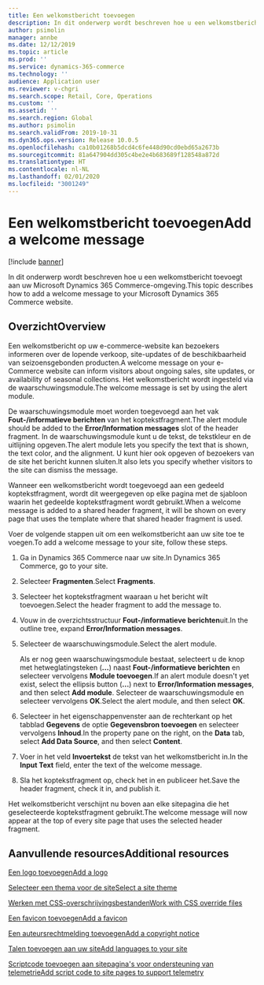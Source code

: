 ```yaml
---
title: Een welkomstbericht toevoegen
description: In dit onderwerp wordt beschreven hoe u een welkomstbericht toevoegt aan uw Microsoft Dynamics 365 Commerce-omgeving.
author: psimolin
manager: annbe
ms.date: 12/12/2019
ms.topic: article
ms.prod: ''
ms.service: dynamics-365-commerce
ms.technology: ''
audience: Application user
ms.reviewer: v-chgri
ms.search.scope: Retail, Core, Operations
ms.custom: ''
ms.assetid: ''
ms.search.region: Global
ms.author: psimolin
ms.search.validFrom: 2019-10-31
ms.dyn365.ops.version: Release 10.0.5
ms.openlocfilehash: ca10b01268b5dcd4c6fe448d90cd0ebd65a2673b
ms.sourcegitcommit: 81a647904dd305c4be2e4b683689f128548a872d
ms.translationtype: HT
ms.contentlocale: nl-NL
ms.lasthandoff: 02/01/2020
ms.locfileid: "3001249"
---
```

# <a name="add-a-welcome-message"></a><span data-ttu-id="a5c63-103">Een welkomstbericht toevoegen</span><span class="sxs-lookup"><span data-stu-id="a5c63-103">Add a welcome message</span></span>


[!include [banner](includes/banner.md)]

<span data-ttu-id="a5c63-104">In dit onderwerp wordt beschreven hoe u een welkomstbericht toevoegt aan uw Microsoft Dynamics 365 Commerce-omgeving.</span><span class="sxs-lookup"><span data-stu-id="a5c63-104">This topic describes how to add a welcome message to your Microsoft Dynamics 365 Commerce website.</span></span>

## <a name="overview"></a><span data-ttu-id="a5c63-105">Overzicht</span><span class="sxs-lookup"><span data-stu-id="a5c63-105">Overview</span></span>

<span data-ttu-id="a5c63-106">Een welkomstbericht op uw e-commerce-website kan bezoekers informeren over de lopende verkoop, site-updates of de beschikbaarheid van seizoensgebonden producten.</span><span class="sxs-lookup"><span data-stu-id="a5c63-106">A welcome message on your e-Commerce website can inform visitors about ongoing sales, site updates, or availability of seasonal collections.</span></span> <span data-ttu-id="a5c63-107">Het welkomstbericht wordt ingesteld via de waarschuwingsmodule.</span><span class="sxs-lookup"><span data-stu-id="a5c63-107">The welcome message is set by using the alert module.</span></span>

<span data-ttu-id="a5c63-108">De waarschuwingsmodule moet worden toegevoegd aan het vak **Fout-/informatieve berichten** van het koptekstfragment.</span><span class="sxs-lookup"><span data-stu-id="a5c63-108">The alert module should be added to the **Error/Information messages** slot of the header fragment.</span></span> <span data-ttu-id="a5c63-109">In de waarschuwingsmodule kunt u de tekst, de tekstkleur en de uitlijning opgeven.</span><span class="sxs-lookup"><span data-stu-id="a5c63-109">The alert module lets you specify the text that is shown, the text color, and the alignment.</span></span> <span data-ttu-id="a5c63-110">U kunt hier ook opgeven of bezoekers van de site het bericht kunnen sluiten.</span><span class="sxs-lookup"><span data-stu-id="a5c63-110">It also lets you specify whether visitors to the site can dismiss the message.</span></span>

<span data-ttu-id="a5c63-111">Wanneer een welkomstbericht wordt toegevoegd aan een gedeeld koptekstfragment, wordt dit weergegeven op elke pagina met de sjabloon waarin het gedeelde koptekstfragment wordt gebruikt.</span><span class="sxs-lookup"><span data-stu-id="a5c63-111">When a welcome message is added to a shared header fragment, it will be shown on every page that uses the template where that shared header fragment is used.</span></span>

<span data-ttu-id="a5c63-112">Voer de volgende stappen uit om een welkomstbericht aan uw site toe te voegen.</span><span class="sxs-lookup"><span data-stu-id="a5c63-112">To add a welcome message to your site, follow these steps.</span></span>

1. <span data-ttu-id="a5c63-113">Ga in Dynamics 365 Commerce naar uw site.</span><span class="sxs-lookup"><span data-stu-id="a5c63-113">In Dynamics 365 Commerce, go to your site.</span></span>
1. <span data-ttu-id="a5c63-114">Selecteer **Fragmenten**.</span><span class="sxs-lookup"><span data-stu-id="a5c63-114">Select **Fragments**.</span></span>
1. <span data-ttu-id="a5c63-115">Selecteer het koptekstfragment waaraan u het bericht wilt toevoegen.</span><span class="sxs-lookup"><span data-stu-id="a5c63-115">Select the header fragment to add the message to.</span></span>
1. <span data-ttu-id="a5c63-116">Vouw in de overzichtsstructuur **Fout-/informatieve berichten**uit.</span><span class="sxs-lookup"><span data-stu-id="a5c63-116">In the outline tree, expand **Error/Information messages**.</span></span>
1. <span data-ttu-id="a5c63-117">Selecteer de waarschuwingsmodule.</span><span class="sxs-lookup"><span data-stu-id="a5c63-117">Select the alert module.</span></span>

    <span data-ttu-id="a5c63-118">Als er nog geen waarschuwingsmodule bestaat, selecteert u de knop met hetweglatingsteken (**...**) naast **Fout-/informatieve berichten** en selecteer vervolgens **Module toevoegen**.</span><span class="sxs-lookup"><span data-stu-id="a5c63-118">If an alert module doesn't yet exist, select the ellipsis button (**...**) next to **Error/Information messages**, and then select **Add module**.</span></span> <span data-ttu-id="a5c63-119">Selecteer de waarschuwingsmodule en selecteer vervolgens **OK**.</span><span class="sxs-lookup"><span data-stu-id="a5c63-119">Select the alert module, and then select **OK**.</span></span>

1. <span data-ttu-id="a5c63-120">Selecteer in het eigenschappenvenster aan de rechterkant op het tabblad **Gegevens** de optie **Gegevensbron toevoegen** en selecteer vervolgens **Inhoud**.</span><span class="sxs-lookup"><span data-stu-id="a5c63-120">In the property pane on the right, on the **Data** tab, select **Add Data Source**, and then select **Content**.</span></span>
1. <span data-ttu-id="a5c63-121">Voer in het veld **Invoertekst** de tekst van het welkomstbericht in.</span><span class="sxs-lookup"><span data-stu-id="a5c63-121">In the **Input Text** field, enter the text of the welcome message.</span></span>
1. <span data-ttu-id="a5c63-122">Sla het koptekstfragment op, check het in en publiceer het.</span><span class="sxs-lookup"><span data-stu-id="a5c63-122">Save the header fragment, check it in, and publish it.</span></span>

<span data-ttu-id="a5c63-123">Het welkomstbericht verschijnt nu boven aan elke sitepagina die het geselecteerde koptekstfragment gebruikt.</span><span class="sxs-lookup"><span data-stu-id="a5c63-123">The welcome message will now appear at the top of every site page that uses the selected header fragment.</span></span>

## <a name="additional-resources"></a><span data-ttu-id="a5c63-124">Aanvullende resources</span><span class="sxs-lookup"><span data-stu-id="a5c63-124">Additional resources</span></span>

[<span data-ttu-id="a5c63-125">Een logo toevoegen</span><span class="sxs-lookup"><span data-stu-id="a5c63-125">Add a logo</span></span>](add-logo.md)

[<span data-ttu-id="a5c63-126">Selecteer een thema voor de site</span><span class="sxs-lookup"><span data-stu-id="a5c63-126">Select a site theme</span></span>](select-site-theme.md)

[<span data-ttu-id="a5c63-127">Werken met CSS-overschrijvingsbestanden</span><span class="sxs-lookup"><span data-stu-id="a5c63-127">Work with CSS override files</span></span>](css-override-files.md)

[<span data-ttu-id="a5c63-128">Een favicon toevoegen</span><span class="sxs-lookup"><span data-stu-id="a5c63-128">Add a favicon</span></span>](add-favicon.md)

[<span data-ttu-id="a5c63-129">Een auteursrechtmelding toevoegen</span><span class="sxs-lookup"><span data-stu-id="a5c63-129">Add a copyright notice</span></span>](add-copyright-notice.md)

[<span data-ttu-id="a5c63-130">Talen toevoegen aan uw site</span><span class="sxs-lookup"><span data-stu-id="a5c63-130">Add languages to your site</span></span>](add-languages-to-site.md)

[<span data-ttu-id="a5c63-131">Scriptcode toevoegen aan sitepagina's voor ondersteuning van telemetrie</span><span class="sxs-lookup"><span data-stu-id="a5c63-131">Add script code to site pages to support telemetry</span></span>](add-telemetry.md)

